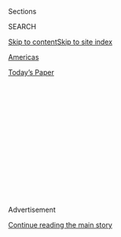 <div id="app">

<div>

<div>

<div>

<div class="NYTAppHideMasthead css-1q2w90k e1suatyy0">

<div class="section css-ui9rw0 e1suatyy2">

<div class="css-eph4ug er09x8g0">

<div class="css-6n7j50">

</div>

<span class="css-1dv1kvn">Sections</span>

<div class="css-10488qs">

<span class="css-1dv1kvn">SEARCH</span>

</div>

[Skip to content](#site-content)[Skip to site
index](#site-index)

</div>

<div id="masthead-section-label" class="css-1wr3we4 eaxe0e00">

[Americas](https://www.nytimes.com/section/world/americas)

</div>

<div class="css-10698na e1huz5gh0">

</div>

</div>

<div id="masthead-bar-one" class="section hasLinks css-15hmgas e1csuq9d3">

<div class="css-uqyvli e1csuq9d0">

</div>

<div class="css-1uqjmks e1csuq9d1">

</div>

<div class="css-9e9ivx">

[](https://myaccount.nytimes.com/auth/login?response_type=cookie&client_id=vi)

</div>

<div class="css-1bvtpon e1csuq9d2">

[Today’s
Paper](https://www.nytimes.com/section/todayspaper)

</div>

</div>

</div>

</div>

<div data-aria-hidden="false">

<div id="site-content" data-role="main">

<div>

<div class="css-1aor85t" style="opacity:0.000000001;z-index:-1;visibility:hidden">

<div class="css-1hqnpie">

<div class="css-epjblv">

<span class="css-17xtcya">[Americas](/section/world/americas)</span><span class="css-x15j1o">|</span><span class="css-fwqvlz">Donald
Trump and the U.N.: Signs of Clashing Views on Many
Issues</span>

</div>

<div class="css-k008qs">

<div class="css-1iwv8en">

<span class="css-18z7m18"></span>

<div>

</div>

</div>

<span class="css-1n6z4y">https://nyti.ms/2eQZ4OV</span>

<div class="css-1705lsu">

<div class="css-4xjgmj">

<div class="css-4skfbu" data-role="toolbar" data-aria-label="Social Media Share buttons, Save button, and Comments Panel with current comment count" data-testid="share-tools">

  - 
  - 
  - 
  - 
    
    <div class="css-6n7j50">
    
    </div>

  - 

</div>

</div>

</div>

</div>

</div>

</div>

<div class="css-13pd83m">

</div>

<div id="top-wrapper" class="css-1sy8kpn">

<div id="top-slug" class="css-l9onyx">

Advertisement

</div>

[Continue reading the main
story](#after-top)

<div class="ad top-wrapper" style="text-align:center;height:100%;display:block;min-height:250px">

<div id="top" class="place-ad" data-position="top" data-size-key="top">

</div>

</div>

<div id="after-top">

</div>

</div>

<div id="sponsor-wrapper" class="css-1hyfx7x">

<div id="sponsor-slug" class="css-19vbshk">

Supported by

</div>

[Continue reading the main
story](#after-sponsor)

<div id="sponsor" class="ad sponsor-wrapper" style="text-align:center;height:100%;display:block">

</div>

<div id="after-sponsor">

</div>

</div>

<div class="css-1vkm6nb ehdk2mb0">

# Donald Trump and the U.N.: Signs of Clashing Views on Many Issues

</div>

<div class="css-79elbk" data-testid="photoviewer-wrapper">

<div class="css-z3e15g" data-testid="photoviewer-wrapper-hidden">

</div>

<div class="css-1a48zt4 ehw59r15" data-testid="photoviewer-children">

![<span class="css-16f3y1r e13ogyst0" data-aria-hidden="true">The
Security Council chamber at the United Nations building in New York. The
United States’ allies are trying to learn how Donald J. Trump will
approach the pressing crises that are sure to come up before the
Council.</span><span class="css-cnj6d5 e1z0qqy90" itemprop="copyrightHolder"><span class="css-1ly73wi e1tej78p0">Credit...</span><span><span>Piotr
Redlinski for The New York
Times</span></span></span>](https://static01.nyt.com/images/2016/11/19/world/19nationstrump/19nationstrump-articleLarge.jpg?quality=75&auto=webp&disable=upscale)

</div>

</div>

<div class="css-xt80pu e12qa4dv0">

<div class="css-18e8msd">

<div class="css-vp77d3 epjyd6m0">

<div class="css-1baulvz">

By [<span class="css-1baulvz" itemprop="name">Somini
Sengupta</span>](http://www.nytimes.com/by/somini-sengupta) and
[<span class="css-1baulvz last-byline" itemprop="name">Rick
Gladstone</span>](https://www.nytimes.com/by/rick-gladstone)

</div>

</div>

  - Nov. 19,
    2016

  - 
    
    <div class="css-4xjgmj">
    
    <div class="css-d8bdto" data-role="toolbar" data-aria-label="Social Media Share buttons, Save button, and Comments Panel with current comment count" data-testid="share-tools">
    
      - 
      - 
      - 
      - 
        
        <div class="css-6n7j50">
        
        </div>
    
      - 
    
    </div>
    
    </div>

</div>

</div>

<div class="section meteredContent css-1r7ky0e" name="articleBody" itemprop="articleBody">

<div class="css-1fanzo5 StoryBodyCompanionColumn">

<div class="css-53u6y8">

UNITED NATIONS — In the genteel, carpeted halls of the [United
Nations](http://www.nytimes.com/topic/organization/united-nations?inline=nyt-org)
headquarters, a 20-minute walk from Trump Tower, diplomats from the
world over are holding their breath about the American president-elect.

The optimists among them are expressing relief that Donald J. Trump said
nothing during the campaign about dismantling the United Nations
altogether — or turning its iconic tower facing the East River into
condos.

Those who represent the United States’ closest allies are trying to
learn who Mr. Trump will appoint to crucial foreign policy jobs and how
he will actually approach the pressing crises that are sure to come up
before the Security Council: Syria, Ukraine, North Korea and the
widening chasm between the Israelis and the Palestinians. Not least,
many are trying to persuade his transition team to respect the
international deals the United States has accepted under the auspices of
the United Nations.

“It’s important to reaffirm that, more than ever, we need an America
that’s committed to world affairs,” said the ambassador from France,
François Delattre, who noted, without elaborating, that he had met with
members of the Trump team.

</div>

</div>

<div class="css-1fanzo5 StoryBodyCompanionColumn">

<div class="css-53u6y8">

[Sarah F. Cliffe](http://cic.nyu.edu/people/sarah-cliffe), a former
United Nations assistant secretary general who is now director of the
Center on International Cooperation, a research organization at New York
University, said she expected a reprise of the tensions that erupted
between the United States and the United Nations during the
administration of President George W. Bush. John R. Bolton, who was
ambassador to the United Nations under Mr. Bush, once said the United
Nations would be more effective without its top 10 floors, where its
senior leaders have their offices. Mr. Bolton is one of Mr. Trump’s many
would-be candidates for secretary of state.

But Ms. Cliffe said Mr. Trump may also find the United Nations useful.

“He prides himself on making deals,” she said. “The U.N. is the forum
where countries make deals in their own national interests but that also
does some collective good.”

His own comments about the United Nations are difficult to parse. At a
[2005 Senate
hearing](https://www.gpo.gov/fdsys/pkg/CHRG-109shrg23164/html/CHRG-109shrg23164.htm "transcript of hearing")
about planned renovations of the United Nations headquarters, he
described himself as “a big fan” and said that “the concept of the
United Nations and the fact that the United Nations is in New York is
very important to me and very important to the world as far as I am
concerned.”

As one of Manhattan’s pre-eminent builders, he also offered [to handle
the renovation at half the
price.](http://www.cbsnews.com/news/trump-touts-un-renovation-plan/) In
2012, he complained on Twitter about the marble behind the speaker’s
lectern at the General Assembly hall, claiming he could build it better.

</div>

</div>

<div class="css-cfo9c3">

</div>

<div class="css-1fanzo5 StoryBodyCompanionColumn">

<div class="css-53u6y8">

In March, [during a campaign
speech](https://www.donaldjtrump.com/media/donald-j-trump-remarks-at-aipac)
at the American Israel Public Affairs Committee, he excoriated the world
body as “not a friend to freedom,” adding, “it surely isn’t a friend to
Israel.”

</div>

</div>

<div class="css-1fanzo5 StoryBodyCompanionColumn">

<div class="css-53u6y8">

Whatever his specific views, a number of statements made by Mr. Trump
and his loyalists have conflicted with the values and positions of the
United Nations. Here are the major examples:

## Climate Change

Mr. Trump, who has called climate change a hoax, has suggested he would
withdraw the United States from the Paris accord, widely regarded as the
most important United Nations achievement in years. Secretary General
Ban Ki-moon and President Obama invested a great deal of political
energy in its success.

</div>

</div>

<div class="css-cfo9c3">

</div>

<div class="css-cfo9c3">

</div>

<div class="css-1fanzo5 StoryBodyCompanionColumn">

<div class="css-53u6y8">

This past week, speaking in Marrakesh, Morocco, at an international
meeting on climate change, Mr. Ban said he had spoken by telephone with
Mr. Trump and looked forward to a personal meeting about the importance
of saving the planet from environmental disaster.

“As president of the United States, I am sure that he will understand
this, he will listen, he will evaluate his campaign remarks,” Mr. Ban
said.

Even if Mr. Trump does not withdraw the United States from the accord,
he could ignore important commitments, including cuts in carbon
emissions or contributions to a global fund to help poor countries deal
with the damage wrought by climate change. American disregard of the
accord could cause other countries to renege on their promises as well.

</div>

</div>

<div class="css-1fanzo5 StoryBodyCompanionColumn">

<div class="css-53u6y8">

Diplomats are trying to convince the Trump transition team that adhering
to the deal is good for American businesses.

</div>

</div>

<div class="css-79elbk" data-testid="photoviewer-wrapper">

<div class="css-z3e15g" data-testid="photoviewer-wrapper-hidden">

</div>

<div class="css-1a48zt4 ehw59r15" data-testid="photoviewer-children">

![<span class="css-16f3y1r e13ogyst0" data-aria-hidden="true">Refugees
and migrants waited to be registered last month near the camp known as
the Jungle, in Calais, northern France. Mr. Trump has said he wants to
bar entry to refugees from certain countries, a proposal that has been
denounced by the United Nations high commissioner for human
rights.</span><span class="css-cnj6d5 e1z0qqy90" itemprop="copyrightHolder"><span class="css-1ly73wi e1tej78p0">Credit...</span><span>Mauricio
Lima for The New York
Times</span></span>](https://static01.nyt.com/images/2016/11/19/world/19nationstrump2/19nationstrump2-articleLarge.jpg?quality=75&auto=webp&disable=upscale)

</div>

</div>

<div class="css-1fanzo5 StoryBodyCompanionColumn">

<div class="css-53u6y8">

## Refugees and Migrants

Mr. Trump has said he wants to bar entry to refugees from certain
countries, and his campaign has defended a [widely pilloried Twitter
message](http://www.nytimes.com/2016/09/21/us/politics/donald-trump-jr-skittles.html)
by his son, Donald Trump Jr., comparing Syrian refugees to poisoned
Skittles.

Barring refugees based on where they come from would be in blatant
violation of international law, which requires countries to offer
protection to all those fleeing war and persecution. Mr. Trump’s
proposal has already been denounced by the United Nations high
commissioner for human rights, Zeid Ra’ad al-Hussein, who said during
the campaign that Mr. Trump would be “[dangerous from an international
point of
view](https://www.nytimes.com/2016/10/13/world/europe/donald%2Dtrump%2Dun%2Dhuman%2Drights.html).”

The incoming United Nations secretary general, [António
Guterres](http://www.nytimes.com/2016/10/07/world/americas/antonio-guterres-united-nations-secretary-general.html),
was even more pointed. He said that any proposal to restrict Muslim
refugees would only help jihadist organizations spread their propaganda
and recruit followers. “It’s just telling them: ‘You are right. We are
against you.’ ”

He is to take office less than three weeks before Mr.
Trump.

</div>

</div>

<div class="css-79elbk" data-testid="photoviewer-wrapper">

<div class="css-z3e15g" data-testid="photoviewer-wrapper-hidden">

</div>

<div class="css-1a48zt4 ehw59r15" data-testid="photoviewer-children">

<div class="css-1xdhyk6 erfvjey0">

<span class="css-1ly73wi e1tej78p0">Image</span>

<div class="css-zjzyr8">

<div data-testid="lazyimage-container" style="height:257.77777777777777px">

</div>

</div>

</div>

<span class="css-16f3y1r e13ogyst0" data-aria-hidden="true">Secretary of
State John Kerry and Mohammad Javad Zarif, Iran’s foreign minister, in
Lausanne, Switzerland, last year after achieving a major step toward a
deal to limit Iran’s nuclear program. Mr. Trump has repeatedly
threatened to scrap the
agreement.</span><span class="css-cnj6d5 e1z0qqy90" itemprop="copyrightHolder"><span class="css-1ly73wi e1tej78p0">Credit...</span><span>Pool
photo by Brendan Smialowski</span></span>

</div>

</div>

<div class="css-1fanzo5 StoryBodyCompanionColumn">

<div class="css-53u6y8">

## Iran Nuclear Agreement  

Mr. Trump has repeatedly threatened to scrap the agreement reached last
year between Iran and six world powers, including the United States,
that severely limited Iran’s nuclear activities in exchange for
sanctions relief.  

</div>

</div>

<div class="css-1fanzo5 StoryBodyCompanionColumn">

<div class="css-53u6y8">

Mr. Ban has expressed the opposite view, calling the agreement a
[triumph of
diplomacy](https://www.un.org/sg/en/content/sg/statement/2016-07-20/statement-secretary-general-occasion-first-anniversary-adoption "Ban Ki-moon statement on anniversary of accord's adoption")
that reduced the threat of war. He has urged all participants to respect
its provisions.  

The agreement was also endorsed by the Security Council in a unanimous
[resolution](http://www.un.org/en/ga/search/view_doc.asp?symbol=S/RES/2231\(2015\)).  

Almost immediately after the agreement was announced in July 2015, Mr.
Trump expressed his hostility in a Twitter post.

</div>

</div>

<div class="css-cfo9c3">

</div>

<div class="css-1fanzo5 StoryBodyCompanionColumn">

<div class="css-53u6y8">

At that same March[meeting of the American Israel Public Affairs
Committee](http://time.com/4267058/donald-trump-aipac-speech-transcript/ "Transcript of Trump's AIPAC speech"),
a lobbying group, Mr. Trump asserted that “my No. 1 priority is to
dismantle the disastrous deal with Iran,” arguing that the Iranians had
outsmarted the United States in winning concessions and could still
develop a nuclear weapon when the pact’s restrictions expire in 15
years.

Despite Mr. Trump’s assertions, it remains unclear whether he will seek
to annul or amend the nuclear agreement. The other countries involved —
Britain, China, France, Germany, Iran and Russia — have all expressed
their intention to honor it.

Senator Bob Corker, a Tennessee Republican who is under consideration
for a cabinet post in the new administration, said Mr. Trump would
probably be cautious about any change of policy.

“I don’t think he will tear it up, and I don’t think that’s the way to
start,” [Mr. Corker said on
CNN](http://www.cnn.com/2016/11/16/politics/bob-corker-donald-trump-iran-deal/).

</div>

</div>

<div class="css-1fanzo5 StoryBodyCompanionColumn">

<div class="css-53u6y8">

## Human Rights

Mr. Trump has vowed to
restore[waterboarding](https://www.washingtonpost.com/news/post-politics/wp/2016/02/17/donald-trump-on-waterboarding-torture-works/)
as a counterterrorism tool, saying “torture works.” That would
contravene an [international convention on
torture](http://www.ohchr.org/EN/ProfessionalInterest/Pages/CAT.aspx).

Kris Kobach, a member of Mr. Trump’s transition team, has
[suggested](http://www.reuters.com/article/us-usa-trump-immigration-idUSKBN13B05C)
that the new administration could create a national registry for
immigrants from countries where terrorist groups are active. That would
go against an international convention on nondiscrimination, which took
effect nearly 50 years ago.

Western powers have sought to use the United Nations to highlight rights
abuses they attribute to President Bashar al-Assad of Syria. Mr. Trump
has made clear that whatever war crimes Mr. Assad may have carried out,
Mr. Trump’s first priority is the Islamic State. “I don’t like Assad at
all, but Assad is killing ISIS,” he said in October. “Russia is killing
ISIS. And Iran is killing ISIS.”

## Arms Trade Treaty

Mr. Trump has not specified his view on the [Arms Trade
Treaty](http://www.thearmstradetreaty.org/index.php/en/the-arms-trade-treaty),
which was overwhelmingly adopted in 2013 by the General Assembly and
entered into legal force nearly two years ago. But gun-rights advocates
in the United States led by the National Rifle Association, one of Mr.
Trump’s most powerful supporters, strongly criticized the treaty and
vowed to ensure that the Senate never ratifies it.

</div>

</div>

<div class="css-cfo9c3">

</div>

<div class="css-1fanzo5 StoryBodyCompanionColumn">

<div class="css-53u6y8">

The treaty is an attempt to regulate the enormous global trade in
conventional weapons, and for the first time it links sales to the human
rights records of the buyers.

The N.R.A. has argued that the [treaty’s provisions amount to an
infringement of the Second
Amendment](https://www.nraila.org/issues/internationalun-gun-control-issues/).
Kelly Ayotte, a Republican senator from New Hampshire who is among those
being talked about as Mr. Trump’s potential ambassador to United
Nations, has been an outspoken critic of the treaty.

</div>

</div>

<div class="css-1fanzo5 StoryBodyCompanionColumn">

<div class="css-53u6y8">

## Israel and Palestinians

Mr. Trump’s precise views are unclear on this question, which has vexed
the United Nations for decades. But he has said he is [“100
percent”](http://www1.cbn.com/thebrodyfile/archive/2016/01/19/exclusive-donald-trump-tells-the-brody-file-hes-100-in)
in favor of moving the United States Embassy from Tel Aviv to Jerusalem,
the holy city that Israel claims as its undivided capital. Such a change
would be a major break from longstanding American policy and would
infuriate the Palestinians, who want at least part of Jerusalem to be
the capital of a future Palestinian state. The secretary general has
called Jerusalem [“the heart of any negotiated solution to the question
of Palestine.”](http://www.un.org/press/en/2016/gapal1362.doc.htm)

## Relations With Cuba

Mr. Trump has sharply criticized President Obama’s reconciliation with
Cuba, a change that was widely welcomed at the United Nations, where an
annual resolution condemning the American trade embargo with Cuba passes
overwhelmingly. Mr. Trump’s running mate, Mike Pence, has vowed that the
new administration’s policy will be much tougher.

</div>

</div>

<div class="css-cfo9c3">

</div>

</div>

<div>

</div>

<div>

</div>

<div>

</div>

<div>

<div id="bottom-wrapper" class="css-1ede5it">

<div id="bottom-slug" class="css-l9onyx">

Advertisement

</div>

[Continue reading the main
story](#after-bottom)

<div id="bottom" class="ad bottom-wrapper" style="text-align:center;height:100%;display:block;min-height:90px">

</div>

<div id="after-bottom">

</div>

</div>

</div>

</div>

</div>

## Site Index

<div>

</div>

## Site Information Navigation

  - [© <span>2020</span> <span>The New York Times
    Company</span>](https://help.nytimes.com/hc/en-us/articles/115014792127-Copyright-notice)

<!-- end list -->

  - [NYTCo](https://www.nytco.com/)
  - [Contact
    Us](https://help.nytimes.com/hc/en-us/articles/115015385887-Contact-Us)
  - [Work with us](https://www.nytco.com/careers/)
  - [Advertise](https://nytmediakit.com/)
  - [T Brand Studio](http://www.tbrandstudio.com/)
  - [Your Ad
    Choices](https://www.nytimes.com/privacy/cookie-policy#how-do-i-manage-trackers)
  - [Privacy](https://www.nytimes.com/privacy)
  - [Terms of
    Service](https://help.nytimes.com/hc/en-us/articles/115014893428-Terms-of-service)
  - [Terms of
    Sale](https://help.nytimes.com/hc/en-us/articles/115014893968-Terms-of-sale)
  - [Site
    Map](https://spiderbites.nytimes.com)
  - [Help](https://help.nytimes.com/hc/en-us)
  - [Subscriptions](https://www.nytimes.com/subscription?campaignId=37WXW)

</div>

</div>

</div>

</div>
